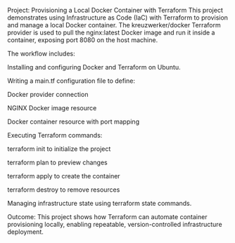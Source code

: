 Project: Provisioning a Local Docker Container with Terraform
This project demonstrates using Infrastructure as Code (IaC) with Terraform to provision and manage a local Docker container. The kreuzwerker/docker Terraform provider is used to pull the nginx:latest Docker image and run it inside a container, exposing port 8080 on the host machine.

The workflow includes:

Installing and configuring Docker and Terraform on Ubuntu.

Writing a main.tf configuration file to define:

Docker provider connection

NGINX Docker image resource

Docker container resource with port mapping

Executing Terraform commands:

terraform init to initialize the project

terraform plan to preview changes

terraform apply to create the container

terraform destroy to remove resources

Managing infrastructure state using terraform state commands.

Outcome: This project shows how Terraform can automate container provisioning locally, enabling repeatable, version-controlled infrastructure deployment.
